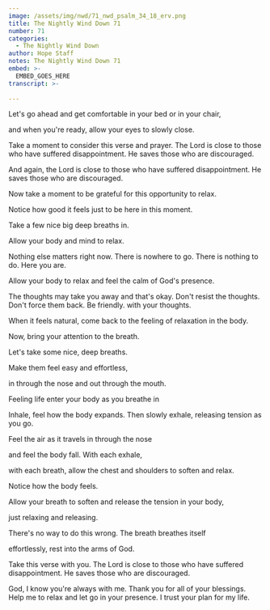 ```yaml
---
image: /assets/img/nwd/71_nwd_psalm_34_18_erv.png
title: The Nightly Wind Down 71
number: 71
categories:
  - The Nightly Wind Down
author: Hope Staff
notes: The Nightly Wind Down 71
embed: >-
  EMBED_GOES_HERE
transcript: >-
  
---
```

Let's go ahead and get comfortable in your bed or in your chair,

and when you're ready, allow your eyes to slowly close.

Take a moment to consider this verse and prayer. The Lord is close to those who have suffered disappointment. He saves those who are discouraged.

And again, the Lord is close to those who have suffered disappointment. He saves those who are discouraged.

Now take a moment to be grateful for this opportunity to relax.

Notice how good it feels just to be here in this moment.

Take a few nice big deep breaths in.

Allow your body and mind to relax.

Nothing else matters right now. There is nowhere to go. There is nothing to do. Here you are.

Allow your body to relax and feel the calm of God's presence.

The thoughts may take you away and that's okay. Don't resist the thoughts. Don't force them back. Be friendly. with your thoughts.

When it feels natural, come back to the feeling of relaxation in the body.

Now, bring your attention to the breath.

Let's take some nice, deep breaths.

Make them feel easy and effortless,

in through the nose and out through the mouth.

Feeling life enter your body as you breathe in

Inhale, feel how the body expands. Then slowly exhale, releasing tension as you go.

Feel the air as it travels in through the nose

and feel the body fall. With each exhale,

with each breath, allow the chest and shoulders to soften and relax.

Notice how the body feels.

Allow your breath to soften and release the tension in your body,

just relaxing and releasing.

There's no way to do this wrong. The breath breathes itself

effortlessly, rest into the arms of God.

Take this verse with you. The Lord is close to those who have suffered disappointment. He saves those who are discouraged.

God, I know you're always with me. Thank you for all of your blessings. Help me to relax and let go in your presence. I trust your plan for my life.

